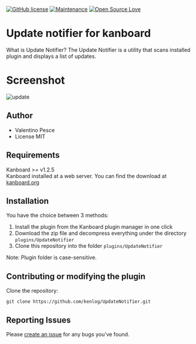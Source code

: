 [![GitHub license](https://img.shields.io/github/license/Naereen/StrapDown.js.svg)](https://github.com/kenlog/Nebula/blob/master/LICENSE)
[![Maintenance](https://img.shields.io/badge/Maintained%3F-yes-green.svg)](https://github.com/kenlog/Nebula/graphs/contributors)
[![Open Source Love](https://badges.frapsoft.com/os/v1/open-source.svg?v=103)]()

# Update notifier for kanboard
What is Update Notifier? The Update Notifier is a utility that scans installed plugin and displays a list of updates.

# Screenshot
![update](https://user-images.githubusercontent.com/11728231/47562884-4edbab00-d920-11e8-8a0d-480f0aed80a3.jpg)

Author
------------
- Valentino Pesce
- License MIT

Requirements
------------
Kanboard >= v1.2.5  
Kanboard installed at a web server.
You can find the download at [kanboard.org](https://kanboard.org/)

Installation
------------
You have the choice between 3 methods:

1. Install the plugin from the Kanboard plugin manager in one click
2. Download the zip file and decompress everything under the directory `plugins/UpdateNotifier`
3. Clone this repository into the folder `plugins/UpdateNotifier`

Note: Plugin folder is case-sensitive.

Contributing or modifying the plugin
------------
Clone the repository: 
```console 
git clone https://github.com/kenlog/UpdateNotifier.git
```
Reporting Issues
------------
Please [create an issue](https://github.com/kenlog/UpdateNotifier/issues) for any bugs you've found.
